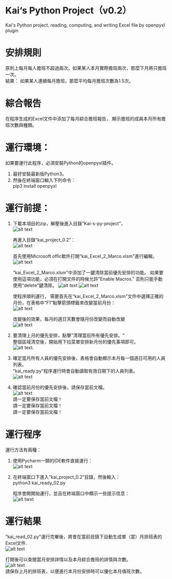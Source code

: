 # Kai‘s Python Project（v0.2）
 Kai's Python project, reading, computing, and writing Excel file by openpyxl plugin
 
# 安排規則
  原則上每月每人擔班不超過兩次。如果某人本月實際擔班兩次，那麼下月將只擔班一次。  
  結果： 如果某人連續每月擔班，那麼平均每月擔班次數為1.5次。  

# 綜合報告
  在程序生成的Excel文件中添加了每月綜合擔班報告， 顯示擔班的成員本月所有擔班次數與種類。


# 運行環境：
如果要運行此程序，必須安裝Python的openpyxl插件。
1. 最好安裝最新版Python3。
2. 然後在終端窗口輸入下列命令：  
   pip3 install openpyxl  

# 運行前提： 
1. 下載本項目的zip，解壓後進入目錄“Kai-s-py-project”，  
   ![alt text](https://github.com/HuGuo-UNC-Chapel-Hill/Kai-s-py-project/blob/main/Screenshots/Screen%20Shot%202022-07-18%20at%2011.17.42%20AM.png?raw=true)   
   
   再進入目錄“kai_project_0.2”：  
   ![alt text](https://github.com/HuGuo-UNC-Chapel-Hill/Kai-s-py-project/blob/main/Screenshots/Screen%20Shot%202022-07-18%20at%2011.18.03%20AM.png?raw=true)    
   
   首先使用Microsoft offic軟件打開“kai_Excel_2_Marco.xlsm"進行編輯，  
   ![alt text](https://github.com/HuGuo-UNC-Chapel-Hill/Kai-s-py-project/blob/main/Screenshots/Screen%20Shot%202022-07-18%20at%202.56.59%20PM.png?raw=true)     
   
   “kai_Excel_2_Marco.xlsm"中添加了一鍵清除當前優先安排的功能。 如果要使用這項功能，必須在打開文件的時候允許“Enable Macros." 否則只能手動使用“delete”鍵清除。
   ![alt text](https://github.com/HuGuo-UNC-Chapel-Hill/Kai-s-py-project/blob/main/Screenshots/Screen%20Shot%202022-07-18%20at%2011.17.06%20AM.png?raw=true)
   ![alt text](https://github.com/HuGuo-UNC-Chapel-Hill/Kai-s-py-project/blob/main/Screenshots/Screen%20Shot%202022-07-17%20at%205.30.32%20PM.png?raw=true)   
   
   使程序順利運行， 需要首先在“kai_Excel_2_Marco.xlsm"文件中選擇正確的月份，在表格中“F1”點擊箭頭標籤來改變當前月份：     
![alt text](https://github.com/HuGuo-UNC-Chapel-Hill/Kai-s-py-project/blob/main/Screenshots/Screen%20Shot%202022-07-18%20at%203.07.50%20PM.png?raw=true)   

   改變後的效果，每月的週日天數會隨月份改變而自動改變  
   ![alt text](https://github.com/HuGuo-UNC-Chapel-Hill/Kai-s-py-project/blob/main/Screenshots/Screen%20Shot%202022-07-18%20at%203.25.25%20PM.png?raw=true)

2. 要清理上月的優先安排，點擊“清理當前所有優先安排。“  
   整個區域清空後，開始用下拉菜單安排新月份的優先事項即可。  
![alt text](https://github.com/HuGuo-UNC-Chapel-Hill/Kai-s-py-project/blob/main/Screenshots/Screen%20Shot%202022-07-18%20at%203.27.39%20PM.png?raw=true).    


3. 確定當月所有人員的優先安排後，表格會自動顯示本月每一個週日可用的人員列表。  
   “kai_ready.py”程序運行時會自動讀取有效日期下的人員列表。  
![alt text](https://github.com/HuGuo-UNC-Chapel-Hill/Kai-s-py-project/blob/main/Screenshots/Screen%20Shot%202022-07-18%20at%203.10.17%20PM.png?raw=true)

4. 確認當前月份的優先安排後，請保存當前文檔。  
![alt text](https://github.com/HuGuo-UNC-Chapel-Hill/Kai-s-py-project/blob/main/Screenshots/Screen%20Shot%202022-07-14%20at%2010.24.21%20AM.png?raw=true)    
請一定要保存當前文檔！  
請一定要保存當前文檔！  
請一定要保存當前文檔！  

#  運行程序 
   運行方法有兩種：  
1. 使用Pycharm一類的IDE軟件直接運行：  
   ![alt text](https://github.com/HuGuo-UNC-Chapel-Hill/Kai-s-py-project/blob/main/Screenshots/Screen%20Shot%202022-07-18%20at%203.33.27%20PM.png?raw=true)
   
2. 在終端窗口下進入“kai_project_0.2”目錄，然後輸入：  
   python3 kai_ready_02.py
  
   程序會開開始運行，並且在終端窗口中顯示一些提示信息：  
   ![alt twxt](https://github.com/HuGuo-UNC-Chapel-Hill/Kai-s-py-project/blob/main/Screenshots/Screen%20Shot%202022-07-18%20at%203.37.54%20PM.png?raw=true)   
  
#  運行結果  
   “kai_read_02.py"運行完畢後，將會在當前目錄下自動生成單（當）月排班表的Excel文件.  
   ![alt text](https://github.com/HuGuo-UNC-Chapel-Hill/Kai-s-py-project/blob/main/Screenshots/Screen%20Shot%202022-07-18%20at%203.39.12%20PM.png?raw=true)   
  
   打開後可以查閱當月安排詳情以及本月綜合擔班的詳情與次數。  
   ![alt text](https://github.com/HuGuo-UNC-Chapel-Hill/Kai-s-py-project/blob/main/Screenshots/Screen%20Shot%202022-07-18%20at%203.39.57%20PM.png?raw=true)   
   請保存上月的排班表，以便進行本月份安排時可以優化本月值班次數。  
